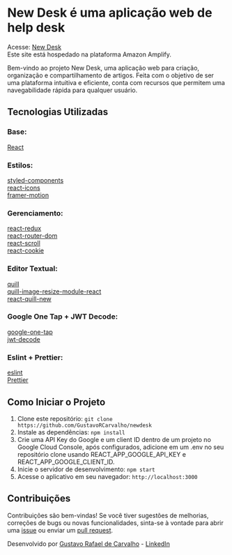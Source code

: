 # New Desk é uma aplicação web de help desk

Acesse: [New Desk](https://newdesk.gustavocarvalho.dev.br/) <br />
Este site está hospedado na plataforma Amazon Amplify.

Bem-vindo ao projeto New Desk, uma aplicação web para criação, organização e compartilhamento de artigos. Feita com o objetivo de ser uma plataforma intuitiva e eficiente, conta com recursos que permitem uma navegabilidade rápida para qualquer usuário.

## Tecnologias Utilizadas

### Base: 

[React](https://github.com/facebook/react) <br />

### Estilos:

[styled-components](https://github.com/styled-components/styled-components) <br />
[react-icons](https://github.com/react-icons/react-icons) <br />
[framer-motion](https://github.com/framer/motion) <br />

### Gerenciamento:

[react-redux](https://github.com/reduxjs/redux-toolkit) <br />
[react-router-dom](https://github.com/remix-run/react-router) <br />
[react-scroll](https://github.com/fisshy/react-scroll) <br />
[react-cookie](https://github.com/bendotcodes/cookies/tree/main/packages/react-cookie) <br />

### Editor Textual:

[quill](https://github.com/slab/quill) <br />
[quill-image-resize-module-react](https://github.com/kensnyder/quill-image-resize-module) <br />
[react-quill-new](https://github.com/zenoamaro/react-quill) <br />

### Google One Tap + JWT Decode:

[google-one-tap](https://github.com/BurakGur/google-one-tap) <br />
[jwt-decode](https://github.com/auth0/jwt-decode) <br />

### Eslint + Prettier:

[eslint](https://github.com/eslint/eslint) <br />
[Prettier](https://marketplace.visualstudio.com/items?itemName=esbenp.prettier-vscode) <br />

## Como Iniciar o Projeto

1. Clone este repositório: `git clone https://github.com/GustavoRCarvalho/newdesk`
2. Instale as dependências: `npm install`
3. Crie uma API Key do Google e um client ID dentro de um projeto no Google Cloud Console, após configurados, adicione em um .env no seu repositório clone usando REACT_APP_GOOGLE_API_KEY e REACT_APP_GOOGLE_CLIENT_ID.
4. Inicie o servidor de desenvolvimento: `npm start`
5. Acesse o aplicativo em seu navegador: `http://localhost:3000`

## Contribuições

Contribuições são bem-vindas! Se você tiver sugestões de melhorias, correções de bugs ou novas funcionalidades, sinta-se à vontade para abrir uma [issue](https://github.com/GustavoRCarvalho/lolja-template/issues) ou enviar um [pull request](https://github.com/GustavoRCarvalho/newdesk/pulls).

Desenvolvido por [Gustavo Rafael de Carvalho](https://github.com/GustavoRCarvalho) - [LinkedIn](https://www.linkedin.com/in/gustavo-carvalho-0/)
